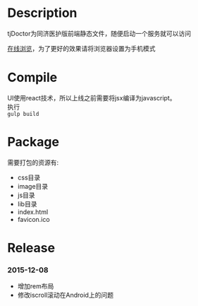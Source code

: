 # Description   

>  
tjDoctor为同济医护版前端静态文件，随便启动一个服务就可以访问    
    
[在线浏览](http://baixuexiyang.github.io/react/)，为了更好的效果请将浏览器设置为手机模式   

# Compile   

>   
UI使用react技术，所以上线之前需要将jsx编译为javascript。       
执行    
`gulp build`  
 
# Package
>
需要打包的资源有:
>
 + css目录
 + image目录
 + js目录
 + lib目录
 + index.html
 + favicon.ico

# Release

>

### 2015-12-08
 + 增加rem布局
 + 修改iscroll滚动在Android上的问题


